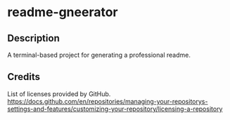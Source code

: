 # readme-gneerator

## Description
A terminal-based project for generating a professional readme.

## Credits
List of licenses provided by GitHub.
https://docs.github.com/en/repositories/managing-your-repositorys-settings-and-features/customizing-your-repository/licensing-a-repository
